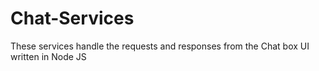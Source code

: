 # Chat-Services
These services handle the requests and responses from the Chat box UI written in Node JS
